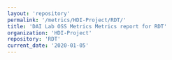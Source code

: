 ```yaml
---
layout: 'repository'
permalink: '/metrics/HDI-Project/RDT/'
title: 'DAI Lab OSS Metrics Metrics report for RDT'
organization: 'HDI-Project'
repository: 'RDT'
current_date: '2020-01-05'
---
```


